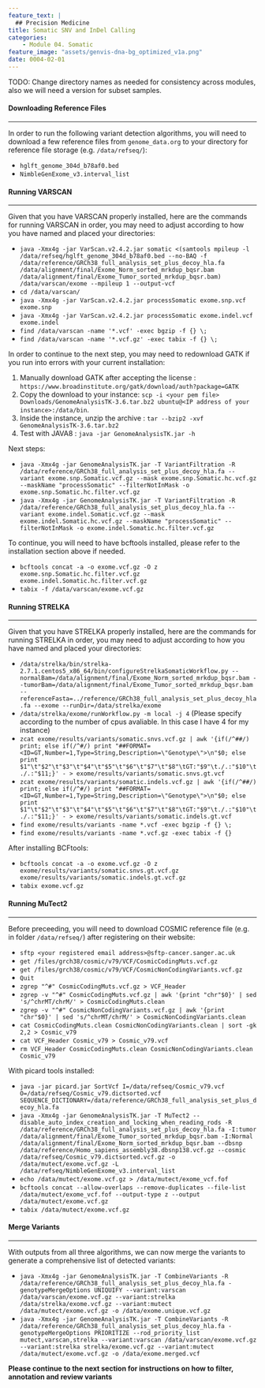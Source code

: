 ```yaml
---
feature_text: |
  ## Precision Medicine
title: Somatic SNV and InDel Calling
categories:
    - Module 04. Somatic
feature_image: "assets/genvis-dna-bg_optimized_v1a.png"
date: 0004-02-01
---
```

TODO: Change directory names as needed for consistency across modules, also we will need a version for subset samples.
#### **Downloading Reference Files**
__________________________  
In order to run the following variant detection algorithms, you will need to download a few reference files from `genome_data.org` to your directory for reference file storage (e.g. `/data/refseq/`):
* `hglft_genome_304d_b78af0.bed`
* `NimbleGenExome_v3.interval_list`

#### **Running VARSCAN**
__________________________  

Given that you have VARSCAN properly installed, here are the commands for running VARSCAN in order, you may need to adjust according to how you have named and placed your directories:

* `java -Xmx4g -jar VarScan.v2.4.2.jar somatic <(samtools mpileup -l /data/refseq/hglft_genome_304d_b78af0.bed --no-BAQ -f /data/reference/GRCh38_full_analysis_set_plus_decoy_hla.fa /data/alignment/final/Exome_Norm_sorted_mrkdup_bqsr.bam /data/alignment/final/Exome_Tumor_sorted_mrkdup_bqsr.bam) /data/varscan/exome --mpileup 1 --output-vcf`
* `cd /data/varscan/`
* `java -Xmx4g -jar VarScan.v2.4.2.jar processSomatic exome.snp.vcf exome.snp`
* `java -Xmx4g -jar VarScan.v2.4.2.jar processSomatic exome.indel.vcf exome.indel`
* `find /data/varscan -name '*.vcf' -exec bgzip -f {} \;`
* `find /data/varscan -name '*.vcf.gz' -exec tabix -f {} \;`

In order to continue to the next step, you may need to redownload GATK if you run into errors with your current installation:
1. Manually download GATK after accepting the license : `https://www.broadinstitute.org/gatk/download/auth?package=GATK`
2. Copy the download to your instance:
`scp -i <your pem file> Downloads/GenomeAnalysisTK-3.6.tar.bz2 ubuntu@<IP address of your instance>:/data/bin`.
3. Inside the instance, unzip the archive : `tar --bzip2 -xvf GenomeAnalysisTK-3.6.tar.bz2`
4. Test with JAVA8 : `java -jar GenomeAnalysisTK.jar -h`

Next steps:
* `java -Xmx4g -jar GenomeAnalysisTK.jar -T VariantFiltration -R /data/reference/GRCh38_full_analysis_set_plus_decoy_hla.fa --variant exome.snp.Somatic.vcf.gz --mask exome.snp.Somatic.hc.vcf.gz --maskName "processSomatic" --filterNotInMask -o exome.snp.Somatic.hc.filter.vcf.gz`
* `java -Xmx4g -jar GenomeAnalysisTK.jar -T VariantFiltration -R /data/reference/GRCh38_full_analysis_set_plus_decoy_hla.fa --variant exome.indel.Somatic.vcf.gz --mask exome.indel.Somatic.hc.vcf.gz --maskName "processSomatic" --filterNotInMask -o exome.indel.Somatic.hc.filter.vcf.gz`

To continue, you will need to have bcftools installed, please refer to the installation section above if needed.

* `bcftools concat -a -o exome.vcf.gz -O z exome.snp.Somatic.hc.filter.vcf.gz exome.indel.Somatic.hc.filter.vcf.gz`
* `tabix -f /data/varscan/exome.vcf.gz`

#### **Running STRELKA**
__________________________  
Given that you have STRELKA properly installed, here are the commands for running STRELKA in order, you may need to adjust according to how you have named and placed your directories:
* `/data/strelka/bin/strelka-2.7.1.centos5_x86_64/bin/configureStrelkaSomaticWorkflow.py --normalBam=/data/alignment/final/Exome_Norm_sorted_mrkdup_bqsr.bam --tumorBam=/data/alignment/final/Exome_Tumor_sorted_mrkdup_bqsr.bam --referenceFasta=../reference/GRCh38_full_analysis_set_plus_decoy_hla.fa --exome --runDir=/data/strelka/exome`
* `/data/strelka/exome/runWorkflow.py -m local -j 4` (Please specify according to the number of cpus avaliable. In this case I have 4 for my instance)
*	`zcat exome/results/variants/somatic.snvs.vcf.gz | awk '{if(/^##/) print; else if(/^#/) print "##FORMAT=<ID=GT,Number=1,Type=String,Description=\"Genotype\">\n"$0; else print $1"\t"$2"\t"$3"\t"$4"\t"$5"\t"$6"\t"$7"\t"$8"\tGT:"$9"\t./.:"$10"\t./.:"$11;}' - > exome/results/variants/somatic.snvs.gt.vcf`
* `zcat exome/results/variants/somatic.indels.vcf.gz | awk '{if(/^##/) print; else if(/^#/) print "##FORMAT=<ID=GT,Number=1,Type=String,Description=\"Genotype\">\n"$0; else print $1"\t"$2"\t"$3"\t"$4"\t"$5"\t"$6"\t"$7"\t"$8"\tGT:"$9"\t./.:"$10"\t./.:"$11;}' - > exome/results/variants/somatic.indels.gt.vcf`
* `find exome/results/variants -name *.vcf -exec bgzip -f {} \;`
* `find exome/results/variants -name *.vcf.gz -exec tabix -f {}`

After installing BCFtools:
* `bcftools concat -a -o exome.vcf.gz -O z exome/results/variants/somatic.snvs.gt.vcf.gz exome/results/variants/somatic.indels.gt.vcf.gz`
* `tabix exome.vcf.gz`

#### **Running MuTect2**
__________________________
Before preceeding, you will need to download COSMIC reference file (e.g. in folder `/data/refseq/`) after registering on their website:
* `sftp <your registered email address>@sftp-cancer.sanger.ac.uk`
* `get /files/grch38/cosmic/v79/VCF/CosmicCodingMuts.vcf.gz`
* `get /files/grch38/cosmic/v79/VCF/CosmicNonCodingVariants.vcf.gz`
* `Quit`
* `zgrep "^#" CosmicCodingMuts.vcf.gz > VCF_Header`
* `zgrep -v "^#" CosmicCodingMuts.vcf.gz | awk '{print "chr"$0}' | sed 's/^chrMT/chrM/' > CosmicCodingMuts.clean`
* `zgrep -v "^#" CosmicNonCodingVariants.vcf.gz | awk '{print "chr"$0}' | sed 's/^chrMT/chrM/' > CosmicNonCodingVariants.clean`
* `cat CosmicCodingMuts.clean CosmicNonCodingVariants.clean | sort -gk 2,2 > Cosmic_v79`
* `cat VCF_Header Cosmic_v79 > Cosmic_v79.vcf`
* `rm VCF_Header CosmicCodingMuts.clean CosmicNonCodingVariants.clean Cosmic_v79`

With picard tools installed:
* `java -jar picard.jar SortVcf I=/data/refseq/Cosmic_v79.vcf O=/data/refseq/Cosmic_v79.dictsorted.vcf SEQUENCE_DICTIONARY=/data/reference/GRCh38_full_analysis_set_plus_decoy_hla.fa`
* `java -Xmx4g -jar GenomeAnalysisTK.jar -T MuTect2 --disable_auto_index_creation_and_locking_when_reading_rods -R /data/reference/GRCh38_full_analysis_set_plus_decoy_hla.fa -I:tumor /data/alignment/final/Exome_Tumor_sorted_mrkdup_bqsr.bam -I:Normal /data/alignment/final/Exome_Norm_sorted_mrkdup_bqsr.bam --dbsnp /data/reference/Homo_sapiens_assembly38.dbsnp138.vcf.gz --cosmic /data/refseq/Cosmic_v79.dictsorted.vcf.gz -o /data/mutect/exome.vcf.gz -L /data/refseq/NimbleGenExome_v3.interval_list`
* `echo /data/mutect/exome.vcf.gz > /data/mutect/exome_vcf.fof`
* `bcftools concat --allow-overlaps --remove-duplicates --file-list /data/mutect/exome_vcf.fof --output-type z --output /data/mutect/exome.vcf.gz`
* `tabix /data/mutect/exome.vcf.gz`

#### **Merge Variants**
__________________________
With outputs from all three algorithms, we can now merge the variants to generate a comprehensive list of detected variants:
* `java -Xmx4g -jar GenomeAnalysisTK.jar -T CombineVariants -R /data/reference/GRCh38_full_analysis_set_plus_decoy_hla.fa -genotypeMergeOptions UNIQUIFY --variant:varscan /data/varscan/exome.vcf.gz --variant:strelka /data/strelka/exome.vcf.gz --variant:mutect /data/mutect/exome.vcf.gz -o /data/exome.unique.vcf.gz`
* `java -Xmx4g -jar GenomeAnalysisTK.jar -T CombineVariants -R /data/reference/GRCh38_full_analysis_set_plus_decoy_hla.fa -genotypeMergeOptions PRIORITIZE --rod_priority_list mutect,varscan,strelka --variant:varscan /data/varscan/exome.vcf.gz --variant:strelka strelka/exome.vcf.gz --variant:mutect /data/mutect/exome.vcf.gz -o /data/exome.merged.vcf`

**Please continue to the next section for instructions on how to filter, annotation and review variants**
